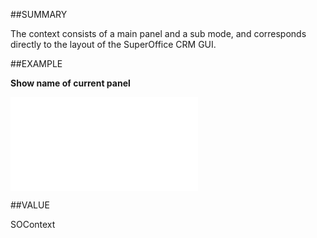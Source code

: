 
##SUMMARY


The context consists of a main panel and a sub mode, and corresponds directly to the layout of the SuperOffice CRM GUI.



##EXAMPLE

**Show name of current panel**



![](..\..\Examples\vbs\Application.Context.vbs.txt)


##VALUE

SOContext

